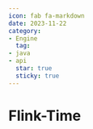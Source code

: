 ```yaml
---
icon: fab fa-markdown
date: 2023-11-22
category:
- Engine
  tag:
- java
- api
  star: true
  sticky: true
---
```


# Flink-Time